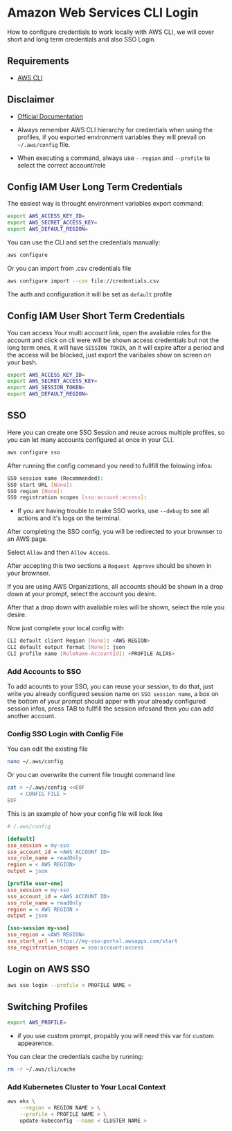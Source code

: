 # Amazon Web Services CLI Login

How to configure credentials to work locally with AWS CLI, we will cover short and long
term credentials and also SSO Login.

## Requirements

- [AWS CLI](https://docs.aws.amazon.com/pt_br/cli/latest/userguide/getting-started-install.html)

## Disclaimer

- [Official Documentation](https://docs.aws.amazon.com/cli/latest/userguide/cli-chap-configure.html)

- Always remember AWS CLI hierarchy for credentials when using the profiles, if you
exported environment variables they will prevail on ``~/.aws/config`` file.

- When executing a command, always use ``--region`` and ``--profile`` to select the 
correct account/role

## Config IAM User Long Term Credentials

The easiest way is throught environment variables export command:

```bash
export AWS_ACCESS_KEY_ID=
export AWS_SECRET_ACCESS_KEY=
export AWS_DEFAULT_REGION=
```

You can use the CLI and set the credentials manually:

```bash
aws configure
```

Or you can import from .csv credentials file

```bash
aws configure import --csv file://credentials.csv
```

The auth and configuration it will be set as ``default`` profile

## Config IAM User Short Term Credentials

You can access Your multi account link, open the avaliable roles for the account and
click on cli were will be shown access credentials but not the long term ones, it will
have ``SESSION TOKEN``, an it will expire after a period and the access will be
blocked, just export the varibales show on screen on your bash.

```bash
export AWS_ACCESS_KEY_ID=
export AWS_SECRET_ACCESS_KEY=
export AWS_SESSION_TOKEN=
export AWS_DEFAULT_REGION=
```

## SSO

Here you can create one SSO Session and reuse across multiple profiles, so you can let
many accounts configured at once in your CLI.

```bash
aws configure sso
```

After running the config command you need to fullfill the folowing infos:

```bash
SSO session name (Recommended):
SSO start URL [None]:
SSO region [None]:
SSO registration scopes [sso:account:access]:
```

* If you are having trouble to make SSO works, use ``--debug`` to see all actions and
it's logs on the terminal.

After completing the SSO config, you will be redirected to your brownser to an AWS page.

Select ``Allow`` and then ``Allow Access``.

After accepting this two sections a ``Request Approve`` should be shown in your brownser.

If you are using AWS Organizations, all accounts should be shown in a drop down at
your prompt, select the account you desire.

After that a drop down with avaliable roles will be shown, select the role you desire.

Now just complete your local config with

```bash
CLI default client Region [None]: <AWS REGION>
CLI default output format [None]: json
CLI profile name [RoleName-AccountId]: <PROFILE ALIAS>
```

### Add Accounts to SSO

To add acounts to your SSO, you can reuse your session, to do that, just write you
already configured session name on ``SSO session name``, a box on the bottom of your
prompt should apper with your already configured session infos, press TAB to fullfill
the session infosand then you can add another account.

### Config SSO Login with Config File

You can edit the existing file

```bash
nano ~/.aws/config
```

Or you can overwrite the current file trought command line

```bash
cat > ~/.aws/config <<EOF
    < CONFIG FILE >
EOF
```

This is an example of how your config file will look like

```ini
# /.aws/config

[default]
sso_session = my-sso
sso_account_id = <AWS ACCOUNT ID>
sso_role_name = readOnly
region = < AWS REGION>
output = json

[profile user-one]
sso_session = my-sso
sso_account_id = <AWS ACCOUNT ID>
sso_role_name = readOnly
region = < AWS REGION >
output = json

[sso-session my-sso]
sso_region = <AWS REGION>
sso_start_url = https://my-sso-portal.awsapps.com/start
sso_registration_scopes = sso:account:access
```

## Login on AWS SSO

```bash
aws sso login --profile < PROFILE NAME >
```

## Switching Profiles

```bash
export AWS_PROFILE=
```

* if you use custom prompt, propably you will need this var for custom appearence.

You can clear the credentials cache by running:

```bash
rm -r ~/.aws/cli/cache
```

### Add Kubernetes Cluster to Your Local Context

```bash
aws eks \
    --region < REGION NAME > \
    --profile < PROFILE NAME > \
    update-kubeconfig --name < CLUSTER NAME >
```
